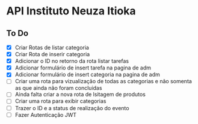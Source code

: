 # API Instituto Neuza Itioka
 
## To Do
- [x] Criar Rotas de listar categoria
- [x] Criar Rota de inserir categoria
- [x] Adicionar o ID no retorno da rota listar tarefas
- [x] Adicionar formulário de insert tarefa na pagina de adm
- [x] Adicionar formulário de insert categoria na pagina de adm
- [ ] Criar uma rota para vizualização de todas as categorias e não somenta as que ainda não foram concluidas
- [ ] Ainda falta criar a nova rota de lsitagem de produtos
- [ ] Criar uma rota para exibir categorias
- [ ] Trazer o ID e a status de realização do evento
- [ ] Fazer Autenticação JWT
